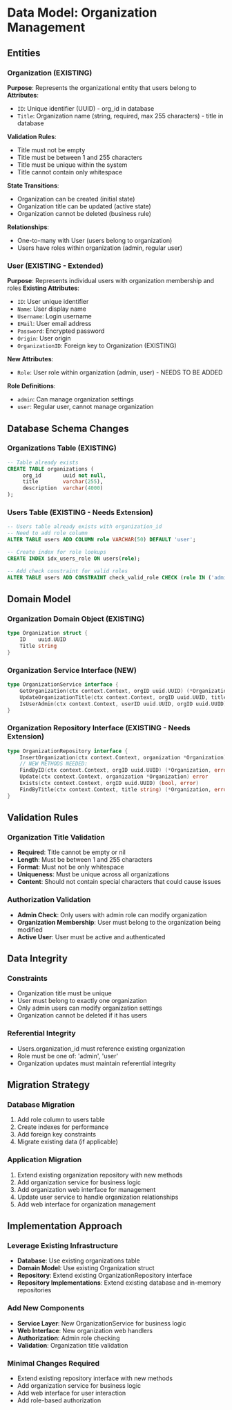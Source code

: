 # Data Model: Organization Management

## Entities

### Organization (EXISTING)
**Purpose**: Represents the organizational entity that users belong to
**Attributes**:
- `ID`: Unique identifier (UUID) - org_id in database
- `Title`: Organization name (string, required, max 255 characters) - title in database

**Validation Rules**:
- Title must not be empty
- Title must be between 1 and 255 characters
- Title must be unique within the system
- Title cannot contain only whitespace

**State Transitions**:
- Organization can be created (initial state)
- Organization title can be updated (active state)
- Organization cannot be deleted (business rule)

**Relationships**:
- One-to-many with User (users belong to organization)
- Users have roles within organization (admin, regular user)

### User (EXISTING - Extended)
**Purpose**: Represents individual users with organization membership and roles
**Existing Attributes**: 
- `ID`: User unique identifier
- `Name`: User display name
- `Username`: Login username
- `EMail`: User email address
- `Password`: Encrypted password
- `Origin`: User origin
- `OrganizationID`: Foreign key to Organization (EXISTING)

**New Attributes**:
- `Role`: User role within organization (admin, user) - NEEDS TO BE ADDED

**Role Definitions**:
- `admin`: Can manage organization settings
- `user`: Regular user, cannot manage organization

## Database Schema Changes

### Organizations Table (EXISTING)
```sql
-- Table already exists
CREATE TABLE organizations (
     org_id       uuid not null,
     title        varchar(255),
     description  varchar(4000)
);
```

### Users Table (EXISTING - Needs Extension)
```sql
-- Users table already exists with organization_id
-- Need to add role column
ALTER TABLE users ADD COLUMN role VARCHAR(50) DEFAULT 'user';

-- Create index for role lookups
CREATE INDEX idx_users_role ON users(role);

-- Add check constraint for valid roles
ALTER TABLE users ADD CONSTRAINT check_valid_role CHECK (role IN ('admin', 'user'));
```

## Domain Model

### Organization Domain Object (EXISTING)
```go
type Organization struct {
    ID    uuid.UUID
    Title string
}
```

### Organization Service Interface (NEW)
```go
type OrganizationService interface {
    GetOrganization(ctx context.Context, orgID uuid.UUID) (*Organization, error)
    UpdateOrganizationTitle(ctx context.Context, orgID uuid.UUID, title string) error
    IsUserAdmin(ctx context.Context, userID uuid.UUID, orgID uuid.UUID) (bool, error)
}
```

### Organization Repository Interface (EXISTING - Needs Extension)
```go
type OrganizationRepository interface {
    InsertOrganization(ctx context.Context, organization *Organization) (*Organization, error)
    // NEW METHODS NEEDED:
    FindByID(ctx context.Context, orgID uuid.UUID) (*Organization, error)
    Update(ctx context.Context, organization *Organization) error
    Exists(ctx context.Context, orgID uuid.UUID) (bool, error)
    FindByTitle(ctx context.Context, title string) (*Organization, error)
}
```

## Validation Rules

### Organization Title Validation
- **Required**: Title cannot be empty or nil
- **Length**: Must be between 1 and 255 characters
- **Format**: Must not be only whitespace
- **Uniqueness**: Must be unique across all organizations
- **Content**: Should not contain special characters that could cause issues

### Authorization Validation
- **Admin Check**: Only users with admin role can modify organization
- **Organization Membership**: User must belong to the organization being modified
- **Active User**: User must be active and authenticated

## Data Integrity

### Constraints
- Organization title must be unique
- User must belong to exactly one organization
- Only admin users can modify organization settings
- Organization cannot be deleted if it has users

### Referential Integrity
- Users.organization_id must reference existing organization
- Role must be one of: 'admin', 'user'
- Organization updates must maintain referential integrity

## Migration Strategy

### Database Migration
1. Add role column to users table
2. Create indexes for performance
3. Add foreign key constraints
4. Migrate existing data (if applicable)

### Application Migration
1. Extend existing organization repository with new methods
2. Add organization service for business logic
3. Add organization web interface for management
4. Update user service to handle organization relationships
5. Add web interface for organization management

## Implementation Approach

### Leverage Existing Infrastructure
- **Database**: Use existing organizations table
- **Domain Model**: Use existing Organization struct
- **Repository**: Extend existing OrganizationRepository interface
- **Repository Implementations**: Extend existing database and in-memory repositories

### Add New Components
- **Service Layer**: New OrganizationService for business logic
- **Web Interface**: New organization web handlers
- **Authorization**: Admin role checking
- **Validation**: Organization title validation

### Minimal Changes Required
- Extend existing repository interface with new methods
- Add organization service for business logic
- Add web interface for user interaction
- Add role-based authorization
